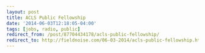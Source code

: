 ```yaml
--- 
layout: post 
title: ACLS Public Fellowship 
date: '2014-06-03T12:18:05-04:00' 
tags: [jobs, radio, public]
redirect_from: /post/87704434178/acls-public-fellowship/
redirect_to: http://fieldnoise.com/06-03-2014/acls-public-fellowship.html
---
```


